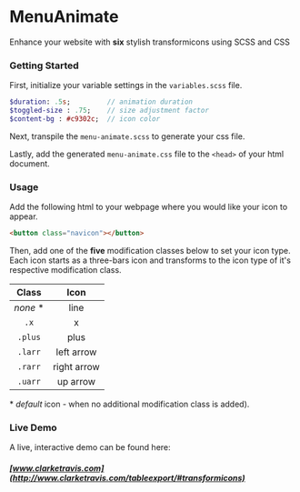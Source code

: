 # MenuAnimate
Enhance your website with **six** stylish transformicons using SCSS and CSS

### Getting Started
First, initialize your variable settings in the `variables.scss` file.

```sass
$duration: .5s;         // animation duration 
$toggled-size : .75;    // size adjustment factor
$content-bg : #c9302c;  // icon color
```
Next, transpile the `menu-animate.scss` to generate your css file.
 
Lastly, add the generated `menu-animate.css` file to the `<head>` of your html document.

### Usage
Add the following html to your webpage where you would like your icon to appear.

```html
<button class="navicon"></button>
```

Then, add one of the **five** modification classes below to set your icon type. Each icon starts as a three-bars icon and transforms to the icon type of it's respective modification class. 

|   Class  |    Icon     |
| :------: |   :------:  |
| _none_ * |    line     |
|   `.x`   |      x      |
| `.plus`  |     plus    |
| `.larr`  | left arrow  |
| `.rarr`  | right arrow |
| `.uarr`  |   up arrow  |

*&nbsp;_default_ icon - when no additional modification class is added).

### Live Demo 
A live, interactive demo can be found here:
##### [www.clarketravis.com](http://www.clarketravis.com/tableexport/#transformicons)


